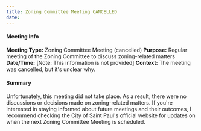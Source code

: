```yaml
---
title: Zoning Committee Meeting CANCELLED
date: 
---
```

#### Meeting Info
**Meeting Type:** Zoning Committee Meeting (cancelled)
**Purpose:** Regular meeting of the Zoning Committee to discuss zoning-related matters
**Date/Time:** [Note: This information is not provided]
**Context:** The meeting was cancelled, but it's unclear why.

#### Summary
Unfortunately, this meeting did not take place. As a result, there were no discussions or decisions made on zoning-related matters. If you're interested in staying informed about future meetings and their outcomes, I recommend checking the City of Saint Paul's official website for updates on when the next Zoning Committee Meeting is scheduled.

